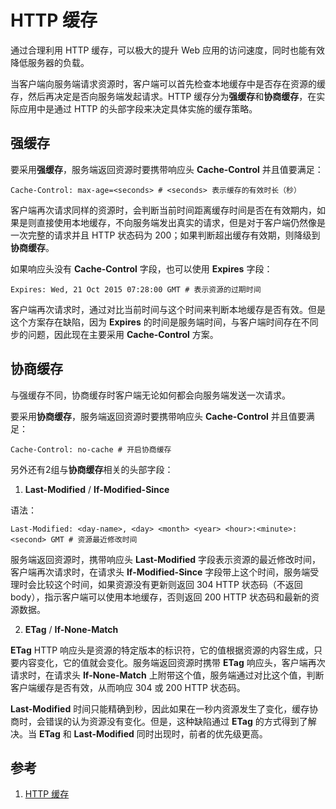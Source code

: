 # HTTP 缓存

通过合理利用 HTTP 缓存，可以极大的提升 Web 应用的访问速度，同时也能有效降低服务器的负载。

当客户端向服务端请求资源时，客户端可以首先检查本地缓存中是否存在资源的缓存，然后再决定是否向服务端发起请求。HTTP 缓存分为**强缓存**和**协商缓存**，在实际应用中是通过 HTTP 的头部字段来决定具体实施的缓存策略。

## 强缓存

要采用**强缓存**，服务端返回资源时要携带响应头 **Cache-Control** 并且值要满足：

```shell
Cache-Control: max-age=<seconds> # <seconds> 表示缓存的有效时长（秒）
```

客户端再次请求同样的资源时，会判断当前时间距离缓存时间是否在有效期内，如果是则直接使用本地缓存，不向服务端发出真实的请求，但是对于客户端仍然像是一次完整的请求并且 HTTP 状态码为 200；如果判断超出缓存有效期，则降级到**协商缓存**。

如果响应头没有 **Cache-Control** 字段，也可以使用 **Expires** 字段：

```shell
Expires: Wed, 21 Oct 2015 07:28:00 GMT # 表示资源的过期时间
```

客户端再次请求时，通过对比当前时间与这个时间来判断本地缓存是否有效。但是这个方案存在缺陷，因为 **Expires** 的时间是服务端时间，与客户端时间存在不同步的问题，因此现在主要采用 **Cache-Control** 方案。

## 协商缓存

与强缓存不同，协商缓存时客户端无论如何都会向服务端发送一次请求。

要采用**协商缓存**，服务端返回资源时要携带响应头 **Cache-Control** 并且值要满足：

```shell
Cache-Control: no-cache # 开启协商缓存
```

另外还有2组与**协商缓存**相关的头部字段：

1. **Last-Modified** / **If-Modified-Since**

语法：

```shell
Last-Modified: <day-name>, <day> <month> <year> <hour>:<minute>:<second> GMT # 资源最近修改时间
```

服务端返回资源时，携带响应头 **Last-Modified** 字段表示资源的最近修改时间，客户端再次请求时，在请求头 **If-Modified-Since** 字段带上这个时间，服务端受理时会比较这个时间，如果资源没有更新则返回 304 HTTP 状态码（不返回 body），指示客户端可以使用本地缓存，否则返回 200 HTTP 状态码和最新的资源数据。

2. **ETag** / **If-None-Match**

**ETag** HTTP 响应头是资源的特定版本的标识符，它的值根据资源的内容生成，只要内容变化，它的值就会变化。服务端返回资源时携带 **ETag** 响应头，客户端再次请求时，在请求头 **If-None-Match** 上附带这个值，服务端通过对比这个值，判断客户端缓存是否有效，从而响应 304 或 200 HTTP 状态码。

**Last-Modified** 时间只能精确到秒，因此如果在一秒内资源发生了变化，缓存协商时，会错误的认为资源没有变化。但是，这种缺陷通过 **ETag** 的方式得到了解决。当 **ETag** 和 **Last-Modified** 同时出现时，前者的优先级更高。

## 参考

1. [HTTP 缓存](https://developer.mozilla.org/zh-CN/docs/Web/HTTP/Caching)